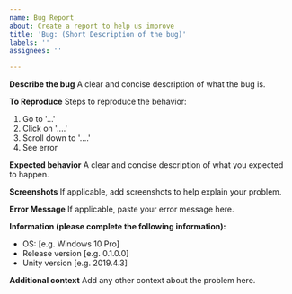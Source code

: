 ```yaml
---
name: Bug Report
about: Create a report to help us improve
title: 'Bug: (Short Description of the bug)'
labels: ''
assignees: ''

---
```


**Describe the bug**
A clear and concise description of what the bug is.

**To Reproduce**
Steps to reproduce the behavior:
1. Go to '...'
2. Click on '....'
3. Scroll down to '....'
4. See error

**Expected behavior**
A clear and concise description of what you expected to happen.

**Screenshots**
If applicable, add screenshots to help explain your problem.

**Error Message**
If applicable, paste your error message here.

**Information (please complete the following information):**
 - OS: [e.g. Windows 10 Pro]
 - Release version [e.g. 0.1.0.0]
 - Unity version [e.g. 2019.4.3]

**Additional context**
Add any other context about the problem here.
